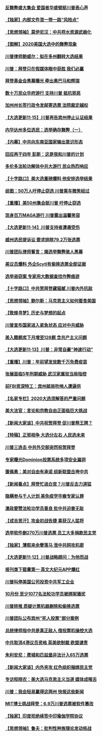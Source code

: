 #### [反舞弊盛大集会 爱国者华盛顿挺川普表心声](../pages/nf4514/n12552013.md) 
#### [【独家】内部文件泄一带一路“风险点”](../pages/nf4514/n12545751.md) 
#### [【思想领袖】莫伊尼汉：中共将水资源武器化](../pages/nf4514/n12465040.md) 
#### [【图解】2020美国大选中的舞弊现象](../pages/nf4514/n12551781.md) 
#### [川普律师鲍威尔：拟在多州翻转大选结果](../pages/nf4514/n12551731.md) 
#### [川普：拜登只在假媒体眼中获胜 我们必赢](../pages/nf4514/n12551570.md) 
#### [拜登基金会黑幕曝光 牵出奥巴马和辉瑞](../pages/nf4514/n12551522.md) 
#### [数十万民众华府游行 支持川普 抵抗邪恶](../pages/nf4514/n12550847.md) 
#### [加州州长签行政令发邮寄选票 法院裁定越权](../pages/nf4514/n12551154.md) 
#### [【大选更新11·15】川普再告宾州停止认证结果](../pages/nf4514/n12550675.md) 
#### [内华达州多位选民：选举确存舞弊（一）](../pages/nf4514/n12550715.md) 
#### [【内幕】中共向东南亚国家输出意识形态](../pages/nf4514/n12542962.md) 
#### [回应再干四年 彭斯：这是我和川普的计划](../pages/nf4514/n12550298.md) 
#### [多伦多法轮功解体中共大游行 民众热烈响应](../pages/nf4514/n12550123.md) 
#### [【十字路口】美大选重磅爆料 他安排选举结果](../pages/nf4514/n12550057.md) 
#### [组图：50万人吁停止窃选 川普乘车微笑经过](../pages/nf4514/n12549853.md) 
#### [【重播】美50州集会挺川普 吁停止窃选](../pages/nf4514/n12547437.md) 
#### [现身百万MAGA游行 川普露出温馨笑容](../pages/nf4514/n12549595.md) 
#### [【大选更新11·14】川普支持者遭袭受伤](../pages/nf4514/n12549021.md) 
#### [威州选民提诉讼 要求排除79.2万张选票](../pages/nf4514/n12549284.md) 
#### [川普团队律师誓言：揭选举舞弊骇人黑幕](../pages/nf4514/n12549205.md) 
#### [美议员爆料 外企Scytl有偷换选票全部证据](../pages/nf4514/n12548711.md) 
#### [选举盗窃案 专家用大数据查找作弊痕迹](../pages/nf4514/n12548123.md) 
#### [【十字路口】中共贺拜登藏猫腻 川普内外抗敌](../pages/nf4514/n12548521.md) 
#### [【思想领袖】鲍尔斯：马克思主义如何蚕食美国](../pages/nf4514/n12508780.md) 
#### [【敦煌寻梦】历史与梦想的起点](../pages/nf4514/n12516171.md) 
#### [川普宣布国家进入紧急状态 应对中共威胁](../pages/nf4514/n12548081.md) 
#### [美入籍题库下月增至128题 含共产主义问题](../pages/nf4514/n12548055.md) 
#### [【大选更新11·13】川普：非常自豪“神速行动”](../pages/nf4514/n12546734.md) 
#### [【重播】川普：年前望发放数千万免费疫苗](../pages/nf4514/n12547776.md) 
#### [张展面临5年刑期威胁 武汉家属驳当局指控](../pages/nf4514/n12547638.md) 
#### [前FBI资深特工：宾州邮局吹哨人遭逼供](../pages/nf4514/n12547747.md) 
#### [【名家专栏】2020大选须解答的严重问题](../pages/nf4514/n12547165.md) 
#### [美大法官：言论和宗教自由正面临巨大挑战](../pages/nf4514/n12547656.md) 
#### [【新闻大家谈】中共祝贺拜登 促川普祭王牌？](../pages/nf4514/n12546954.md) 
#### [【特稿】正邪相争 大选分左右 人民选未来](../pages/nf4514/n12545208.md) 
#### [川普三连击 中共外交部突然祝贺拜登](../pages/nf4514/n12546974.md) 
#### [专家曝光Dominion投票系统多项安全漏洞](../pages/nf4514/n12546576.md) 
#### [蓬佩奥：美对自由有承诺 组新联盟击垮中共](../pages/nf4514/n12544846.md) 
#### [【新闻看点】拜登忙进白宫？川普反击力道猛](../pages/nf4514/n12545338.md) 
#### [隐瞒参与千人计划 美免疫学华裔专家认罪](../pages/nf4514/n12545730.md) 
#### [澳政要赞法轮功学员善良 批中共迫害无耻](../pages/nf4514/n12545735.md) 
#### [【成吉思汗】攻金初战告捷 喜获汉人猛将](../pages/nf4514/n12508972.md) 
#### [选举软件删270万川普选票 员工大多捐款民主党](../pages/nf4514/n12545353.md) 
#### [【独家】薄熙来余孽落马 泄中共网攻机密](../pages/nf4514/n12542739.md) 
#### [【大选更新11·12】川普战略顾问：为他而战](../pages/nf4514/n12543905.md) 
#### [报刊类下载量第一 英文大纪元APP爆红](../pages/nf4514/n12545280.md) 
#### [川普叫停美国公司投资中共军工企业](../pages/nf4514/n12545171.md) 
#### [10月份 至少1077名法轮功学员被绑架骚扰](../pages/nf4514/n12544139.md) 
#### [川普转推 质疑计票机器删除和偷换选票](../pages/nf4514/n12545032.md) 
#### [川普团队公布宾州“死人投票”部分案例](../pages/nf4514/n12544909.md) 
#### [总统律师指中共是真正敌人 借投票机操控大选](../pages/nf4514/n12544999.md) 
#### [中共取消4港议员资格 英美欲制裁 欧盟谴责](../pages/nf4514/n12544377.md) 
#### [朱利安尼：费城和匹兹堡非法计入65万选票](../pages/nf4514/n12544699.md) 
#### [【新闻大家谈】内外夹攻 红色组织捆绑民主党](../pages/nf4514/n12544577.md) 
#### [专访程晓农：美大选马克思主义当道 媒体成喉舌](../pages/nf4514/n12542497.md) 
#### [川普：我会轻易赢得这两州 快报这些新闻](../pages/nf4514/n12543870.md) 
#### [MIT博士挑战拜登：6.9万川普选票被软件篡改](../pages/nf4514/n12542753.md) 
#### [【独家】印度拒绝续签中印瑜伽学院协议](../pages/nf4514/n12537827.md) 
#### [【思想领袖】鲁夫：批判性种族理论发动核战](../pages/nf4514/n12487056.md) 
